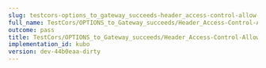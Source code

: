 ```yaml
---
slug: testcors-options_to_gateway_succeeds-header_access-control-allow-headers
full_name: TestCors/OPTIONS_to_Gateway_succeeds/Header_Access-Control-Allow-Headers
outcome: pass
title: TestCors/OPTIONS_to_Gateway_succeeds/Header_Access-Control-Allow-Headers
implementation_id: kubo
version: dev-44b0eaa-dirty
---
```


